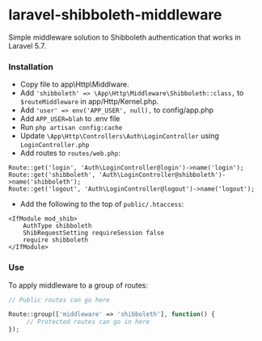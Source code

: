 # laravel-shibboleth-middleware
Simple middleware solution to Shibboleth authentication that works in Laravel 5.7.

### Installation
* Copy file to app\Http\Middlware.
* Add `'shibboleth' => \App\Http\Middleware\Shibboleth::class,` to `$routeMiddleware` in app/Http/Kernel.php.
* Add `'user' => env('APP_USER', null),` to config/app.php
* Add `APP_USER=blah` to .env file
* Run `php artisan config:cache`
* Update `\App\Http\Controllers\Auth\LoginController` using `LoginController.php`
* Add routes to `routes/web.php`:
```
Route::get('login', 'Auth\LoginController@login')->name('login');
Route::get('shibboleth', 'Auth\LoginController@shibboleth')->name('shibboleth');
Route::get('logout', 'Auth\LoginController@logout')->name('logout');
```
* Add the following to the top of `public/.htaccess`:
```
<IfModule mod_shib>
    AuthType shibboleth
    ShibRequestSetting requireSession false
    require shibboleth
</IfModule>
```

### Use
To apply middleware to a group of routes:
```php
// Public routes can go here

Route::group(['middleware' => 'shibboleth'], function() {
     // Protected routes can go in here
});
```
